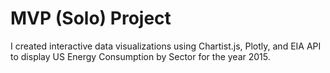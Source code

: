 
# MVP (Solo) Project
I created interactive data visualizations using Chartist.js, Plotly, and EIA API to display US Energy Consumption by Sector for the year 2015.


